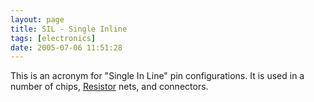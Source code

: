```yaml
---
layout: page
title: SIL - Single Inline
tags: [electronics]
date: 2005-07-06 11:51:28
---
```

This is an acronym for "Single In Line" pin configurations. It is used in a number of chips, [Resistor](/wiki/resistor.html "Resistor") nets, and connectors.
